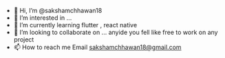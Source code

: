 - 👋 Hi, I’m @sakshamchhawan18
- 👀 I’m interested in ...
- 🌱 I’m currently learning flutter , react native
- 💞️ I’m looking to collaborate on ... anyide you fell like free to work on any project 
- 📫 How to reach me  Email sakshamchhawan18@gmail.com 

<!---
sakshamchhawan18/sakshamchhawan18 is a ✨ special ✨ repository because its `README.md` (this file) appears on your GitHub profile.
You can click the Preview link to take a look at your changes.
--->
